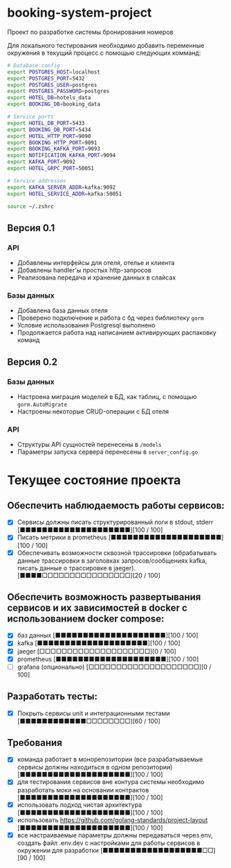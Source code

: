 # booking-system-project

Проект по разработке системы бронирования номеров

Для локального тестирования необходимо добавить переменные окружения в текущий процесс с помощью следующих комманд:

```zsh
# Database config
export POSTGRES_HOST=localhost
export POSTGRES_PORT=5432
export POSTGRES_USER=postgres
export POSTGRES_PASSWORD=postgres
export HOTEL_DB=hotels_data
export BOOKING_DB=booking_data

# Service ports
export HOTEL_DB_PORT=5433
export BOOKING_DB_PORT=5434
export HOTEL_HTTP_PORT=9090
export BOOKING_HTTP_PORT=9091
export BOOKING_KAFKA_PORT=9093
export NOTIFICATION_KAFKA_PORT=9094
export KAFKA_PORT=9092
export HOTEL_GRPC_PORT=50051

# Service addresses
export KAFKA_SERVER_ADDR=kafka:9092
export HOTEL_SERVICE_ADDR=kafka:50051

source ~/.zshrc
```

## Версия 0.1

### API

- Добавлены интерфейсы для отеля, отелье и клиента
- Добавлены handler'ы простых http-запросов
- Реализована передача и хранение данных в слайсах 

### Базы данных

- Добавлена база данных отеля
- Проверено подключение и работа с бд через библиотеку `gorm`
- Условие использования Postgresql выполнено
- Продолжается работа над написанием активирующих распаковку команд

## Версия 0.2

### Базы данных

- Настроена миграция моделей в БД, как таблиц, с помощью `gorm.AutoMigrate`
- Настроены некоторые CRUD-операции с БД отеля

### API

- Структуры API сущностей перенесены в `/models`
- Параметры запуска сервера перенесены в `server_config.go`

# Текущее состояние проекта

## Обеспечить наблюдаемость работы сервисов:
- [x] Cервисы должны писать структурированный логи в stdout, stderr
[■■■■■■■■■■■■■■■■■■■■][100 / 100]
- [x] Писать метрики в prometheus
[■■■■■■■■■■■■■■■■■■■■][100 / 100]
- [x] Обеспечивать возможности сквозной трассировки (обрабатывать данные трассировки в заголовках запросов/сообщениях kafka, писать данные о трассировке в jaeger). [■■■■□□□□□□□□□□□□□□□□][20 / 100]

## Обеспечить возможность развертывания сервисов и их зависимостей в docker с использованием docker compose:
- [x] баз данных
[■■■■■■■■■■■■■■■■■■■■][100 / 100]
- [x] kafka
[■■■■■■■■■■■■■■■■■■■■][100 / 100]
- [x] jaeger
[□□□□□□□□□□□□□□□□□□□□][0 / 100]
- [x] prometheus
[■■■■■■■■■■■■■■■■■■■■][100 / 100]
- [ ] grafana (опционально)
[□□□□□□□□□□□□□□□□□□□□][0 / 100]

## Разработать тесты:

- [x] Покрыть сервисы unit и интеграционными тестами
[■■■■■■■■■■■■□□□□□□□□][60 / 100]

## Требования

- [x] команда работает в монорепозитории (все разрабатываемые сервисы должны находиться в одном репозитории)
[■■■■■■■■■■■■■■■■■■■■][100 / 100]
- [x] для тестирования сервисов вне контура системы необходимо разработать моки на основании контрактов
[■■■■■■■■■■■■■■■■■■■■][100 / 100]
- [x] использовать подход чистая архитектура
[■■■■■■■■■■■■■■■■■■■■][100 / 100]
- [x] использовать https://github.com/golang-standards/project-layout
[■■■■■■■■■■■■■■■■■■■■][100 / 100]
- [x] все настраиваемые параметры должны передаваться через env, создать файл .env.dev с настройками для работы сервисов в окружении для разработки
[■■■■■■■■■■■■■■■■■■□□][90 / 100]
